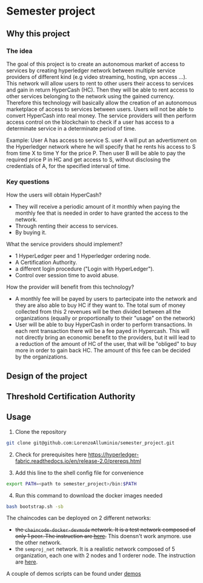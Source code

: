 # Semester project

## Why this project

### The idea

The goal of this project is to create an autonomous market of access to services by creating hyperledger network between multiple service providers of different kind (e.g video streaming, hosting, vpn access ...).
This network will allow users to rent to other users their access to services and gain in return HyperCash (HC). Then they will be able to rent access to other services belonging to the network using the gained currency. Therefore this technology will basically allow the creation of an autonomous marketplace of access to services between users. Users will not be able to convert HyperCash into real money.
The service providers will then perform access control on the blockchain to check if a user has access to a determinate service in a determinate period of time.

Example: User A has access to service S. user A will put an advertisment on the Hyperledger network where he will specify that he rents his access to S from time X to time Y for the price P. Then user B will be able to pay the required price P in HC and get access to S, without disclosing the credentials of A, for the specified interval of time.

### Key questions

How the users will obtain HyperCash?
- They will receive a periodic amount of it monthly when paying the monthly fee that is needed in order to have granted the access to the network.
- Through renting their access to services.
- By buying it.

What the service providers should implement?
- 1 HyperLedger peer and 1 Hyperledger ordering node.
- A Certification Authority.
- a different login procedure ("Login with HyperLedger").
- Control over session time to avoid abuse.

How the provider will benefit from this technology?
- A monthly fee will be payed by users to partecipate into the network and they are also able to buy HC if they want to. The total sum of money collected from this 2 revenues will be then divided between all the organizations (equally or proportionally to their "usage" on the network)
- User will be able to buy HyperCash in order to perform transactions. In each rent transaction there will be a fee payed in Hypercash. This will not directly bring an economic benefit to the providers, but it will lead to a reduction of the amount of HC of the user, that will be "obliged" to buy more in order to gain back HC.
The amount of this fee can be decided by the organizations.

## Design of the project

## Threshold Certification Authority

## Usage

1. Clone the repository
```bash
git clone git@github.com:LorenzoAlluminio/semester_project.git
```

2. Check for prerequisites here https://hyperledger-fabric.readthedocs.io/en/release-2.0/prereqs.html

3. Add this line to the shell config file for convenience
```bash
export PATH=<path to semester_project>/bin:$PATH
```

4. Run this command to download the docker images needed
```bash
bash bootstrap.sh -sb
```

The chaincodes can be deployed on 2 different networks:
- ~~the `chaincode-docker-devmode` network. It is a test network composed of only 1 peer. The instruction are [here](./chaincode-docker-devmode/README.md).~~ This doensn't work anymore. use the other network.
- the `semproj_net` network. It is a realistic network composed of 5 organization, each one with 2 nodes and 1 orderer node. The instruction are [here](./semproj_net/README.md).

A couple of demos scripts can be found under [demos](docs/demos)

